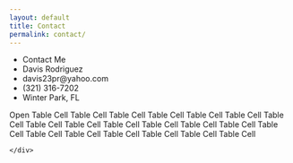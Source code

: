 ```yaml
---
layout: default
title: Contact
permalink: contact/
---
```

<div class="section group">
	<div class="col span_1_of_2">
	<ul id="contactList">
        <li>Contact Me</li>
        <li>Davis Rodriguez</li>
        <li>davis23pr@yahoo.com</li>
        <li>(321) 316-7202</li>
        <li>Winter Park, FL</li>
    </ul>
	</div>
	<div class="col span_1_of_2">
	<table3>
    	<tr>
    		<td>Open</td>
    		<td>Table Cell</td>
    		<td>Table Cell</td>
    	</tr>
    	<tr>
    		<td>Table Cell</td>
    		<td>Table Cell</td>
    		<td>Table Cell</td>
    	</tr>
    	<tr>
    		<td>Table Cell</td>
    		<td>Table Cell</td>
    		<td>Table Cell</td>
    	</tr>
    	<tr>
    		<td>Table Cell</td>
    		<td>Table Cell</td>
    		<td>Table Cell</td>
    	</tr>
    	<tr>
    		<td>Table Cell</td>
    		<td>Table Cell</td>
    		<td>Table Cell</td>
    	</tr>
    	<tr>
    		<td>Table Cell</td>
    		<td>Table Cell</td>
    		<td>Table Cell</td>
    	</tr>
    	<tr>
    		<td>Table Cell</td>
    		<td>Table Cell</td>
    		<td>Table Cell</td>
    	</tr>
    </table>


	</div>
</div>
